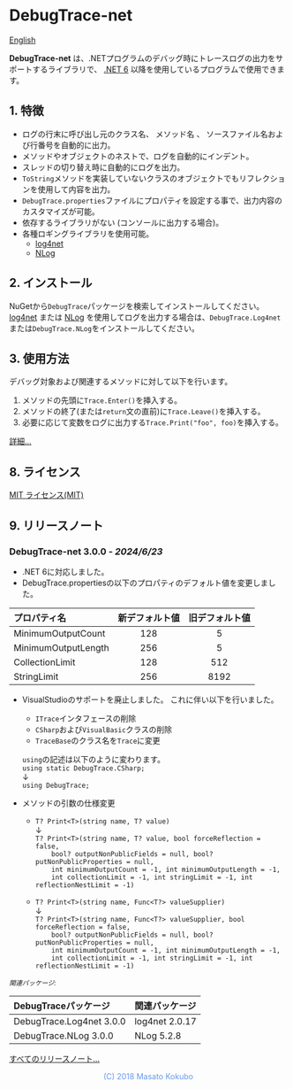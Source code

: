 # DebugTrace-net

[English](README.md)

**DebugTrace-net** は、.NETプログラムのデバッグ時にトレースログの出力をサポートするライブラリで、 
[.NET 6](https://docs.microsoft.com/ja-jp/dotnet/core/whats-new/dotnet-6) 以降を使用しているプログラムで使用できます。


## 1. 特徴

* ログの行末に呼び出し元のクラス名、 メソッド名 、 ソースファイル名および行番号を自動的に出力。
* メソッドやオブジェクトのネストで、ログを自動的にインデント。
* スレッドの切り替え時に自動的にログを出力。
* `ToString`メソッドを実装していないクラスのオブジェクトでもリフレクションを使用して内容を出力。
* `DebugTrace.properties`ファイルにプロパティを設定する事で、出力内容のカスタマイズが可能。
* 依存するライブラリがない (コンソールに出力する場合)。
* 各種ロギングライブラリを使用可能。
    * [log4net](https://logging.apache.org/log4net/)
    * [NLog](https://nlog-project.org/)

## 2. インストール
NuGetから`DebugTrace`パッケージを検索してインストールしてください。  
[log4net](https://logging.apache.org/log4net/) または [NLog](http://nlog-project.org/) を使用してログを出力する場合は、`DebugTrace.Log4net`または`DebugTrace.NLog`をインストールしてください。

## 3. 使用方法

デバッグ対象および関連するメソッドに対して以下を行います。

1. メソッドの先頭に`Trace.Enter()`を挿入する。
1. メソッドの終了(または`return`文の直前)に`Trace.Leave()`を挿入する。
1. 必要に応じて変数をログに出力する`Trace.Print("foo", foo)`を挿入する。

[詳細...](README_ja_details.md)

## 8. ライセンス

[MIT ライセンス(MIT)](LICENSE)

## 9. リリースノート

### DebugTrace-net 3.0.0 - _2024/6/23_

* .NET 6に対応しました。
* DebugTrace.propertiesの以下のプロパティのデフォルト値を変更しました。

| プロパティ名|新デフォルト値|旧デフォルト値|
|:----------|:----------:|:----------:|
|MinimumOutputCount |128|   5|
|MinimumOutputLength|256|   5|
|CollectionLimit    |128| 512|
|StringLimit        |256|8192|

* VisualStudioのサポートを廃止しました。
    これに伴い以下を行いました。
    * `ITrace`インタフェースの削除
    * `CSharp`および`VisualBasic`クラスの削除
    * `TraceBase`のクラス名を`Trace`に変更  

    `using`の記述は以下のように変わります。  
    `using static DebugTrace.CSharp;`  
        ↓  
    `using DebugTrace;`

* メソッドの引数の仕様変更  
    * `T? Print<T>(string name, T? value)`  
        ↓  
    `T? Print<T>(string name, T? value, bool forceReflection = false,`  
    `    bool? outputNonPublicFields = null, bool? putNonPublicProperties = null,`  
    `    int minimumOutputCount = -1, int minimumOutputLength = -1,`  
    `    int collectionLimit = -1, int stringLimit = -1, int reflectionNestLimit = -1)`

    * `T? Print<T>(string name, Func<T?> valueSupplier)`  
        ↓  
    `T? Print<T>(string name, Func<T?> valueSupplier, bool forceReflection = false,`  
    `    bool? outputNonPublicFields = null, bool? putNonPublicProperties = null,`  
    `    int minimumOutputCount = -1, int minimumOutputLength = -1,`  
    `    int collectionLimit = -1, int stringLimit = -1, int reflectionNestLimit = -1)`

<small><i>関連パッケージ:</i></small>

|DebugTraceパッケージ|関連パッケージ|
|:-----------------|:-------------|
|DebugTrace.Log4net 3.0.0|log4net 2.0.17|
|DebugTrace.NLog 3.0.0   |NLog 5.2.8|

[すべてのリリースノート...](README_ja_releaseNotes.md)

<div align="center" style="color:#6699EE">(C) 2018 Masato Kokubo</div>
